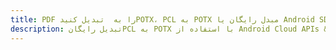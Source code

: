 ---title: PDF را به  تبدیل کنیدPOTX، PCL به POTX مبدل رایگان یا Android SDKdescription: تبدیل رایگانPCL به POTX با استفاده از Android Cloud APIs & SDK همچنین اسناد PDF را در Cloud ایجاد، ویرایش و رندر کنید.---